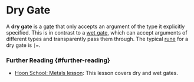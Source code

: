 # Dry Gate

A **dry gate** is a [gate](gate.md) that only accepts an argument of the type it explicitly specified. This is in contrast to a [wet gate](wet-gate.md), which can accept arguments of different types and transparently pass them through. The typical [rune](rune.md) for a dry gate is `|=`.

### Further Reading {#further-reading}

- [Hoon School: Metals lesson](../courses/hoon-school/R-metals.md): This lesson covers dry and wet gates.
